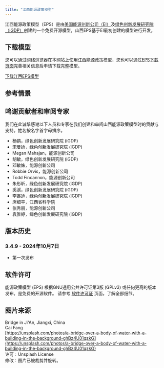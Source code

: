 ```yaml
---
title: "江西能源政策模型"
---
```


江西能源政策模型（EPS）是由[美国能源创新公司（EI）](https://energyinnovation.org/)及[绿色创新发展研究院（iGDP）](http://www.igdp.cn/)创建的一个免费开源模型，山西EPS基于EI最初创建的模型进行开发。

## 下载模型

您可以通过网络浏览器在本网站上使用江西能源政策模型，您也可以通过[EPS下载页面](../download)完善相关信息后申请下载完整模型。

<p><a href="https://github.com/EnergyInnovation/eps-jiangxi/archive/refs/tags/3.4.9.zip" class="btn">下载江西EPS模型</a></p>

## 参考情景

## 鸣谢贡献者和审阅专家
我们在此诚挚感谢以下人员和专家在我们创建和审阅山西能源政策模型时的贡献与支持。姓名按名字首字母排序。

* 杨鹂，绿色创新发展研究院 (iGDP)
* 宋曼娇，绿色创新发展研究院 (iGDP)
* Megan Mahajan，能源创新公司
* 胡敏，绿色创新发展研究院 (iGDP)
* 邓敏姝，能源创新公司
* Robbie Orvis，能源创新公司
* Todd Fincannon，能源创新公司
* 朱彤昕，绿色创新发展研究院 (iGDP)
* 奚溪，绿色创新发展研究院 (iGDP)
* 李鑫迪，绿色创新发展研究院 (iGDP)
* 席细平，江西省科学院
* 张秀丽，能源创新公司
* 袁雅婷，绿色创新发展研究院 (iGDP)

## 版本历史

### **3.4.9 - 2024年10月7日**

* 第一次发布

## 软件许可

能源政策模型 (EPS) 根据GNU通用公共许可证第3版 (GPLv3) 或任何更高的版本发布，是免费的开源软件。 请参考 [软件许可证](../software-license) 页面，了解全部细节。

## 图片来源
Bridge in Ji'An, Jiangxi, China<br/>
Cai Fang<br/>
[https://unsplash.com/photos/a-bridge-over-a-body-of-water-with-a-building-in-the-background-ghBz4U01qzkG](https://unsplash.com/photos/a-bridge-over-a-body-of-water-with-a-building-in-the-background-ghBz4U01qzkG)<br/>
许可：Unsplash License<br/>
修改：图片已被裁剪并旋转。

